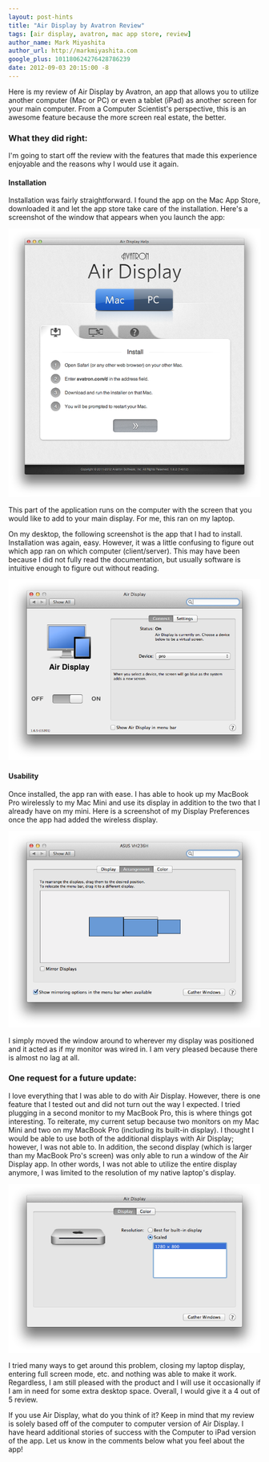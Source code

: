 ```yaml
---
layout: post-hints
title: "Air Display by Avatron Review"
tags: [air display, avatron, mac app store, review]
author_name: Mark Miyashita
author_url: http://markmiyashita.com
google_plus: 101180624276428786239
date: 2012-09-03 20:15:00 -8
---
```


Here is my review of Air Display by Avatron, an app that allows you to utilize another computer (Mac or PC) or even a tablet (iPad) as another screen for your main computer. From a Computer Scientist's perspective, this is an awesome feature because the more screen real estate, the better.

### What they did right:

I'm going to start off the review with the features that made this experience enjoyable and the reasons why I would use it again.

#### Installation

Installation was fairly straightforward. I found the app on the Mac App Store, downloaded it and let the app store take care of the installation. Here's a screenshot of the window that appears when you launch the app:

<img class="clear blog-image full-border" src="/images/air_display1.png" title="Air Display">

This part of the application runs on the computer with the screen that you would like to add to your main display. For me, this ran on my laptop.

On my desktop, the following screenshot is the app that I had to install. Installation was again, easy. However, it was a little confusing to figure out which app ran on which computer (client/server). This may have been because I did not fully read the documentation, but usually software is intuitive enough to figure out without reading.

<img class="clear blog-image full-border" src="/images/air_display2.png" title="Air Display">

#### Usability

Once installed, the app ran with ease. I has able to hook up my MacBook Pro wirelessly to my Mac Mini and use its display in addition to the two that I already have on my mini. Here is a screenshot of my Display Preferences once the app had added the wireless display.

<img class="clear blog-image full-border" src="/images/air_display3.png" title="Air Display">

I simply moved the window around to wherever my display was positioned and it acted as if my monitor was wired in. I am very pleased because there is almost no lag at all. 

### One request for a future update:

I love everything that I was able to do with Air Display. However, there is one feature that I tested out and did not turn out the way I expected. I tried plugging in a second monitor to my MacBook Pro, this is where things got interesting. To reiterate, my current setup because two monitors on my Mac Mini and two on my MacBook Pro (including its built-in display). I thought I would be able to use both of the additional displays with Air Display; however, I was not able to. In addition, the second display (which is larger than my MacBook Pro's screen) was only able to run a window of the Air Display app. In other words, I was not able to utilize the entire display anymore, I was limited to the resolution of my native laptop's display. 

<img class="clear blog-image full-border" src="/images/air_display4.png" title="Air Display">

I tried many ways to get around this problem, closing my laptop display, entering full screen mode, etc. and nothing was able to make it work. Regardless, I am still pleased with the product and I will use it occasionally if I am in need for some extra desktop space. Overall, I would give it a 4 out of 5 review.

If you use Air Display, what do you think of it? Keep in mind that my review is solely based off of the computer to computer version of Air Display. I have heard additional stories of success with the Computer to iPad version of the app. Let us know in the comments below what you feel about the app!
